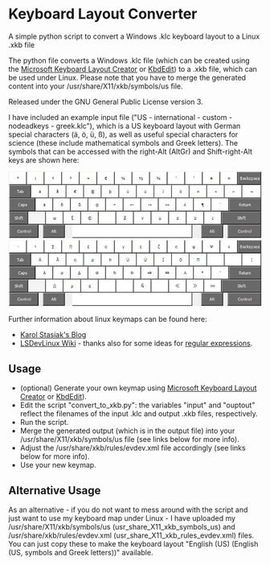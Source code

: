 # Keyboard Layout Converter
A simple python script to convert a Windows .klc keyboard layout to a Linux .xkb file

The python file converts a Windows .klc file (which can be created using the [Microsoft Keyboard Layout Creator](http://msdn.microsoft.com/en-us/goglobal/bb964665.aspx) or [KbdEdit](http://www.kbdedit.com/)) to a .xkb file, which can be used under Linux. Please note that you have to merge the generated content into your /usr/share/X11/xkb/symbols/us file.

Released under the GNU General Public License version 3.

I have included an example input file ("US - international - custom - nodeadkeys - greek.klc"), which is a US keyboard layout with German special characters (ä, ö, ü, ß), as well as useful special characters for science (these include mathematical symbols and Greek letters). The symbols that can be accessed with the right-Alt (AltGr) and Shift-right-Alt keys are shown here:

![Keyboard Layout AltGr](LayoutAltGr.png?raw=true)
![Keyboard Layout AltGr Shift](LayoutShftAltGr.png?raw=true)

Further information about linux keymaps can be found here:
* [Karol Stasiak's Blog](https://karols.github.io/blog/2013/11/18/creating-custom-keyboard-layouts-for-linux/)
* [LSDevLinux Wiki](http://linux.lsdev.sil.org/wiki/index.php/Building_an_XKB_Keyboard) - thanks also for some ideas for [regular expressions](http://linux.lsdev.sil.org/wiki/index.php/Conversion_from_Microsoft_KLC).

## Usage

* (optional) Generate your own keymap using [Microsoft Keyboard Layout Creator](http://msdn.microsoft.com/en-us/goglobal/bb964665.aspx) or [KbdEdit](http://www.kbdedit.com/)).
* Edit the script "convert_to_xkb.py": the variables "input" and "ouptout" reflect the filenames of the input .klc and output .xkb files, respectively.
* Run the script.
* Merge the generated output (which is in the output file) into your /usr/share/X11/xkb/symbols/us file (see links below for more info).
* Adjust the /usr/share/xkb/rules/evdev.xml file accordingly (see links below for more info).
* Use your new keymap.

## Alternative Usage

As an alternative - if you do not want to mess around with the script and just want to use my keyboard map under Linux - I have uploaded my /usr/share/X11/xkb/symbols/us (usr_share_X11_xkb_symbols_us) and /usr/share/xkb/rules/evdev.xml (usr_share_X11_xkb_rules_evdev.xml) files. You can just copy these to make the keyboard layout "English (US) (English (US, symbols and Greek letters))" available.



